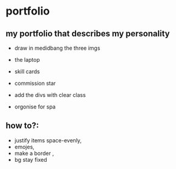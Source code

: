 # portfolio
my portfolio that describes my personality
-----------------------------------------
- draw in medidbang the three imgs 
-  the laptop
-  skill cards
-  commission star
-  add the divs with clear class

- orgonise for spa

how to?:
---------------------
- justify items space-evenly,
- emojes,
- make a border ,
- bg stay fixed
